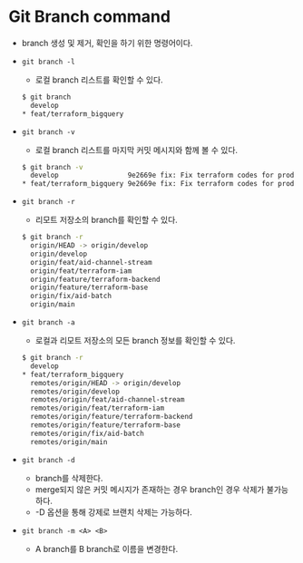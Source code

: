 # Git Branch command

- branch 생성 및 제거, 확인을 하기 위한 명령어이다.
- `git branch -l`
    - 로컬 branch 리스트를 확인할 수 있다.
    
    ```bash
    $ git branch
      develop
    * feat/terraform_bigquery
    ```
    
- `git branch -v`
    - 로컬 branch 리스트를 마지막 커밋 메시지와 함께 볼 수 있다.
    
    ```bash
    $ git branch -v
      develop                 9e2669e fix: Fix terraform codes for production (#22)
    * feat/terraform_bigquery 9e2669e fix: Fix terraform codes for production (#22)
    ```
    
- `git branch -r`
    - 리모트 저장소의 branch를 확인할 수 있다.
    
    ```bash
    $ git branch -r
      origin/HEAD -> origin/develop
      origin/develop
      origin/feat/aid-channel-stream
      origin/feat/terraform-iam
      origin/feature/terraform-backend
      origin/feature/terraform-base
      origin/fix/aid-batch
      origin/main
    ```
    
- `git branch -a`
    - 로컬과 리모트 저장소의 모든 branch 정보를 확인할 수 있다.
    
    ```bash
    $ git branch -r
      develop
    * feat/terraform_bigquery
      remotes/origin/HEAD -> origin/develop
      remotes/origin/develop
      remotes/origin/feat/aid-channel-stream
      remotes/origin/feat/terraform-iam
      remotes/origin/feature/terraform-backend
      remotes/origin/feature/terraform-base
      remotes/origin/fix/aid-batch
      remotes/origin/main
    ```
    
- `git branch -d`
    - branch를 삭제한다.
    - merge되지 않은 커밋 메시지가 존재하는 경우 branch인 경우 삭제가 불가능하다.
    - -D 옵션을 통해 강제로 브랜치 삭제는 가능하다.
- `git branch -m <A> <B>`
    - A branch를 B branch로 이름을 변경한다.